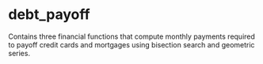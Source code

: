 # debt_payoff
Contains three financial functions that compute monthly payments required to payoff credit cards and mortgages using bisection search and geometric series.
